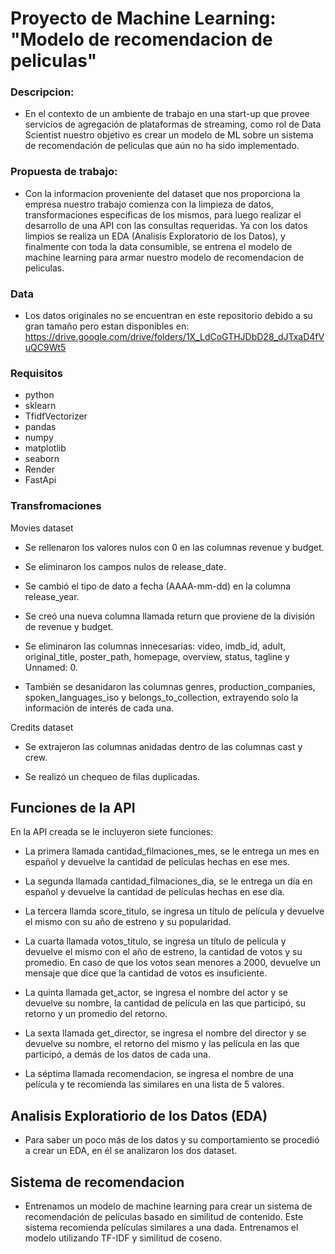 # Proyecto de Machine Learning: "Modelo de recomendacion de peliculas"

### Descripcion:
- En el contexto de un ambiente de trabajo en una start-up que provee servicios de agregación de plataformas de streaming, como rol de Data Scientist nuestro objetivo es crear un modelo de ML sobre un sistema de recomendación de peliculas que aún no ha sido implementado.

### Propuesta de trabajo:
- Con la informacion proveniente del dataset que nos proporciona la empresa nuestro trabajo comienza con la limpieza de datos, transformaciones especificas de los mismos, para luego realizar el desarrollo de una API con las consultas requeridas. Ya con los datos limpios se realiza un EDA (Analisis Exploratorio de los Datos), y finalmente con toda la data consumible, se entrena el modelo de machine learning para armar nuestro modelo de recomendacion de peliculas.


### Data
 * Los datos originales no se encuentran en este repositorio debido a su gran tamaño pero estan disponibles en:
https://drive.google.com/drive/folders/1X_LdCoGTHJDbD28_dJTxaD4fVuQC9Wt5

### Requisitos

* python
* sklearn
* TfidfVectorizer
* pandas
* numpy
* matplotlib
* seaborn
* Render
* FastApi

### Transfromaciones
   Movies dataset

* Se rellenaron los valores nulos con 0 en las columnas revenue y budget.

* Se eliminaron los campos nulos de release_date.

* Se cambió el tipo de dato a fecha (AAAA-mm-dd) en la columna release_year.

* Se creó una nueva columna llamada return que proviene de la división de revenue y budget.

* Se eliminaron las columnas innecesarias: video, imdb_id, adult, original_title, poster_path, homepage, overview, status, tagline y Unnamed: 0.

* También se desanidaron las columnas genres, production_companies, spoken_languages_iso y belongs_to_collection, extrayendo solo la información de interés de cada una.
  

 Credits dataset

* Se extrajeron las columnas anidadas dentro de las columnas cast y crew.

* Se realizó un chequeo de filas duplicadas.


## Funciones de la API

En la API creada se le incluyeron siete funciones:

* La primera llamada cantidad_filmaciones_mes, se le entrega un mes en español y devuelve la cantidad de películas hechas en ese mes.

* La segunda llamada cantidad_filmaciones_dia, se le entrega un día en español y devuelve la cantidad de películas hechas en ese día.

* La tercera llamda score_titulo, se ingresa un título de película y devuelve el mismo con su año de estreno y su popularidad.

* La cuarta llamada votos_titulo, se ingresa un título de película y devuelve el mismo con el año de estreno, la cantidad de votos y su promedio. En caso de que los votos sean menores a 2000, devuelve un mensaje que dice que la cantidad de votos es insuficiente.

* La quinta llamada get_actor, se ingresa el nombre del actor y se devuelve su nombre, la cantidad de película en las que participó, su retorno y un promedio del retorno.

* La sexta llamada get_director, se ingresa el nombre del director y se devuelve su nombre, el retorno del mismo y las película en las que participó, a demás de los datos de cada una.

* La séptima llamada recomendacion, se ingresa el nombre de una película y te recomienda las similares en una lista de 5 valores.

## Analisis Exploratiorio de los Datos (EDA)
  * Para saber un poco más de los datos y su comportamiento se procedió a crear un EDA, en él se analizaron los dos dataset.

## Sistema de recomendacion
  * Entrenamos un modelo de machine learning para crear un sistema de recomendación de películas basado en similitud de contenido. Este sistema recomienda películas similares a una dada. Entrenamos el modelo utilizando TF-IDF y similitud de coseno.
